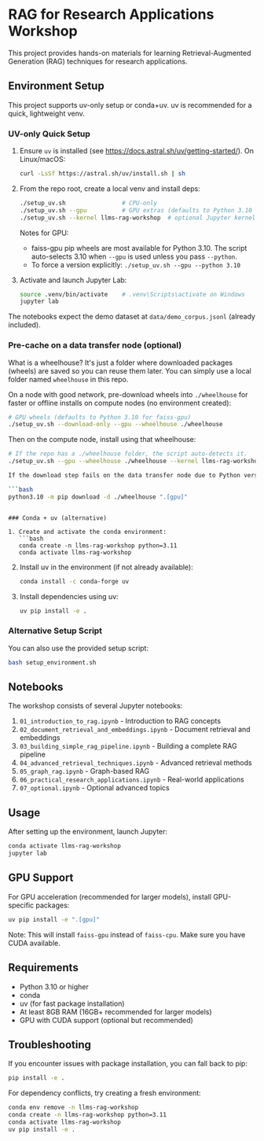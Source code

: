 # RAG for Research Applications Workshop

This project provides hands-on materials for learning Retrieval-Augmented Generation (RAG) techniques for research applications.

## Environment Setup

This project supports uv-only setup or conda+uv. uv is recommended for a quick, lightweight venv.

### UV-only Quick Setup

1. Ensure `uv` is installed (see https://docs.astral.sh/uv/getting-started/). On Linux/macOS:
   ```bash
   curl -LsSf https://astral.sh/uv/install.sh | sh
   ```

2. From the repo root, create a local venv and install deps:
   ```bash
   ./setup_uv.sh                # CPU-only
   ./setup_uv.sh --gpu          # GPU extras (defaults to Python 3.10 for faiss-gpu wheels)
   ./setup_uv.sh --kernel llms-rag-workshop  # optional Jupyter kernel
   ```

   Notes for GPU:
   - faiss-gpu pip wheels are most available for Python 3.10. The script auto-selects 3.10 when `--gpu` is used unless you pass `--python`.
   - To force a version explicitly: `./setup_uv.sh --gpu --python 3.10`

3. Activate and launch Jupyter Lab:
   ```bash
   source .venv/bin/activate    # .venv\Scripts\activate on Windows
   jupyter lab
   ```

The notebooks expect the demo dataset at `data/demo_corpus.jsonl` (already included).

### Pre-cache on a data transfer node (optional)

What is a wheelhouse? It's just a folder where downloaded packages (wheels) are saved so you can reuse them later. You can simply use a local folder named `wheelhouse` in this repo.

On a node with good network, pre-download wheels into `./wheelhouse` for faster or offline installs on compute nodes (no environment created):

```bash
# GPU wheels (defaults to Python 3.10 for faiss-gpu)
./setup_uv.sh --download-only --gpu --wheelhouse ./wheelhouse
```

Then on the compute node, install using that wheelhouse:

```bash
# If the repo has a ./wheelhouse folder, the script auto-detects it.
./setup_uv.sh --gpu --wheelhouse ./wheelhouse --kernel llms-rag-workshop

If the download step fails on the data transfer node due to Python version wheel tags, try running with a Python 3.10 pip explicitly:

```bash
python3.10 -m pip download -d ./wheelhouse ".[gpu]"
```
```

### Conda + uv (alternative)

1. Create and activate the conda environment:
   ```bash
   conda create -n llms-rag-workshop python=3.11
   conda activate llms-rag-workshop
   ```

2. Install uv in the environment (if not already available):
   ```bash
   conda install -c conda-forge uv
   ```

3. Install dependencies using uv:
   ```bash
   uv pip install -e .
   ```

### Alternative Setup Script

You can also use the provided setup script:
```bash
bash setup_environment.sh
```

## Notebooks

The workshop consists of several Jupyter notebooks:

1. `01_introduction_to_rag.ipynb` - Introduction to RAG concepts
2. `02_document_retrieval_and_embeddings.ipynb` - Document retrieval and embeddings
3. `03_building_simple_rag_pipeline.ipynb` - Building a complete RAG pipeline
4. `04_advanced_retrieval_techniques.ipynb` - Advanced retrieval methods
5. `05_graph_rag.ipynb` - Graph-based RAG
6. `06_practical_research_applications.ipynb` - Real-world applications
7. `07_optional.ipynb` - Optional advanced topics

## Usage

After setting up the environment, launch Jupyter:

```bash
conda activate llms-rag-workshop
jupyter lab
```

## GPU Support

For GPU acceleration (recommended for larger models), install GPU-specific packages:

```bash
uv pip install -e ".[gpu]"
```

Note: This will install `faiss-gpu` instead of `faiss-cpu`. Make sure you have CUDA available.

## Requirements

- Python 3.10 or higher
- conda
- uv (for fast package installation)
- At least 8GB RAM (16GB+ recommended for larger models)
- GPU with CUDA support (optional but recommended)

## Troubleshooting

If you encounter issues with package installation, you can fall back to pip:

```bash
pip install -e .
```

For dependency conflicts, try creating a fresh environment:

```bash
conda env remove -n llms-rag-workshop
conda create -n llms-rag-workshop python=3.11
conda activate llms-rag-workshop
uv pip install -e .
```
